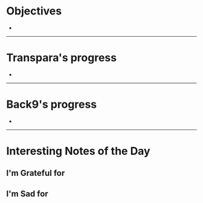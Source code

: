 
# Objectives

- 

---
# Transpara's progress

- 
---
# Back9's progress

- 
---
# Interesting Notes of the Day

## I'm Grateful for
## I'm Sad for